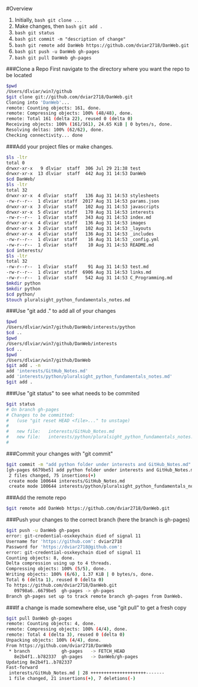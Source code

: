 #Overview
1. Initially, ```bash git clone ...```
2. Make changes, then ```bash git add .```
3. ```bash git status```
4. ```bash git commit -m "description of change"```
5. ```bash git remote add DanWeb https://github.com/dviar2718/DanWeb.git```
6. ```bash git push -u DanWeb gh-pages```
7. ```bash git pull DanWeb gh-pages```


###Clone a Repo
First navigate to the directory where you want the repo to be located
```bash
$pwd
/Users/dlviar/win7/github
$git clone git://github.com/dviar2718/DanWeb.git
Cloning into 'DanWeb'...
remote: Counting objects: 161, done.
remote: Compressing objects: 100% (48/48), done.
remote: Total 161 (delta 22), reused 0 (delta 0)
Receiving objects: 100% (161/161), 24.65 KiB | 0 bytes/s, done.
Resolving deltas: 100% (62/62), done.
Checking connectivity... done
```
###Add your project files or make changes.
```bash
$ls -ltr
total 0
drwxr-xr-x   9 dlviar  staff  306 Jul 29 21:38 test
drwxr-xr-x  13 dlviar  staff  442 Aug 31 14:53 DanWeb
$cd DanWeb/
$ls -ltr
total 32
drwxr-xr-x  4 dlviar  staff   136 Aug 31 14:53 stylesheets
-rw-r--r--  1 dlviar  staff  2017 Aug 31 14:53 params.json
drwxr-xr-x  3 dlviar  staff   102 Aug 31 14:53 javascripts
drwxr-xr-x  5 dlviar  staff   170 Aug 31 14:53 interests
-rw-r--r--  1 dlviar  staff   343 Aug 31 14:53 index.md
drwxr-xr-x  4 dlviar  staff   136 Aug 31 14:53 images
drwxr-xr-x  3 dlviar  staff   102 Aug 31 14:53 _layouts
drwxr-xr-x  4 dlviar  staff   136 Aug 31 14:53 _includes
-rw-r--r--  1 dlviar  staff    16 Aug 31 14:53 _config.yml
-rw-r--r--  1 dlviar  staff    10 Aug 31 14:53 README.md
$cd interests/
$ls -ltr
total 32
-rw-r--r--  1 dlviar  staff    91 Aug 31 14:53 test.md
-rw-r--r--  1 dlviar  staff  6906 Aug 31 14:53 links.md
-rw-r--r--  1 dlviar  staff   542 Aug 31 14:53 C_Programming.md
$mkdir python
$mkdir python
$cd python/
$touch pluralsight_python_fundamentals_notes.md
```
###Use "git add ." to add all of your changes
```bash
$pwd
/Users/dlviar/win7/github/DanWeb/interests/python
$cd ..
$pwd
/Users/dlviar/win7/github/DanWeb/interests
$cd ..
$pwd
/Users/dlviar/win7/github/DanWeb
$git add . -n
add 'interests/GitHub_Notes.md'
add 'interests/python/pluralsight_python_fundamentals_notes.md'
$git add .
```
###Use "git status" to see what needs to be commited
```bash
$git status
# On branch gh-pages
# Changes to be committed:
#   (use "git reset HEAD <file>..." to unstage)
#
#	new file:   interests/GitHub_Notes.md
#	new file:   interests/python/pluralsight_python_fundamentals_notes.md
#
```

###Commit your changes with "git commit"
```bash
$git commit -m "add python folder under interests and GitHub_Notes.md"
[gh-pages 6679be5] add python folder under interests and GitHub_Notes.md
 2 files changed, 75 insertions(+)
 create mode 100644 interests/GitHub_Notes.md
 create mode 100644 interests/python/pluralsight_python_fundamentals_notes.md
```

###Add the remote repo
```bash
$git remote add DanWeb https://github.com/dviar2718/DanWeb.git
```
###Push your changes to the correct branch (here the branch is gh-pages)
```bash
$git push -u DanWeb gh-pages
error: git-credential-osxkeychain died of signal 11
Username for 'https://github.com': dviar2718
Password for 'https://dviar2718@github.com': 
error: git-credential-osxkeychain died of signal 11
Counting objects: 8, done.
Delta compression using up to 4 threads.
Compressing objects: 100% (5/5), done.
Writing objects: 100% (6/6), 1.37 KiB | 0 bytes/s, done.
Total 6 (delta 1), reused 0 (delta 0)
To https://github.com/dviar2718/DanWeb.git
   09798a6..6679be5  gh-pages -> gh-pages
Branch gh-pages set up to track remote branch gh-pages from DanWeb.
```
###If a change is made somewhere else, use "git pull" to get a fresh copy
```bash
$git pull DanWeb gh-pages
remote: Counting objects: 4, done.
remote: Compressing objects: 100% (4/4), done.
remote: Total 4 (delta 3), reused 0 (delta 0)
Unpacking objects: 100% (4/4), done.
From https://github.com/dviar2718/DanWeb
 * branch            gh-pages   -> FETCH_HEAD
   8e2b4f1..b782337  gh-pages   -> DanWeb/gh-pages
Updating 8e2b4f1..b782337
Fast-forward
 interests/GitHub_Notes.md | 28 +++++++++++++++++++++-------
 1 file changed, 21 insertions(+), 7 deletions(-)
```

